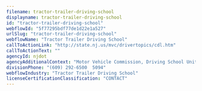 ```yaml
---
filename: tractor-trailer-driving-school
displayname: tractor-trailer-driving-school
id: "tractor-trailer-driving-school"
webflowId: "5f77295bdf77de1d22e1a527"
urlSlug: "tractor-trailer-driving-school"
webflowName: "Tractor Trailer Driving School"
callToActionLink: "http://state.nj.us/mvc/drivertopics/cdl.htm"
callToActionText: ""
agencyId: njdot
agencyAdditionalContext: "Motor Vehicle Commission, Driving School Unit"
divisionPhone: "(609) 292-6500  5094"
webflowIndustry: "Tractor Trailer Driving School"
licenseCertificationClassification: "CONTACT"
---
```

